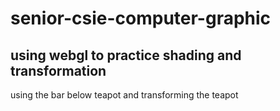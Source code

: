 # senior-csie-computer-graphic  
## using webgl to practice shading and transformation  
using the bar below teapot and transforming the teapot
